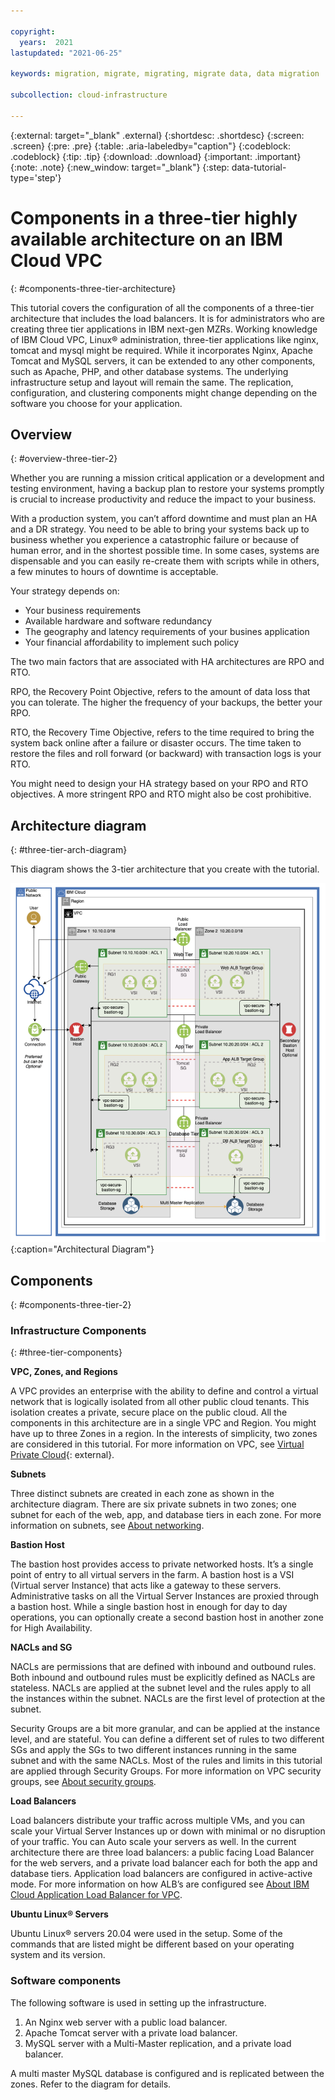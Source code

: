 ```yaml
---

copyright:
  years:  2021
lastupdated: "2021-06-25"

keywords: migration, migrate, migrating, migrate data, data migration

subcollection: cloud-infrastructure

---
```


{:external: target="_blank" .external}
{:shortdesc: .shortdesc}
{:screen: .screen}
{:pre: .pre}
{:table: .aria-labeledby="caption"}
{:codeblock: .codeblock}
{:tip: .tip}
{:download: .download}
{:important: .important}
{:note: .note}
{:new_window: target="_blank"}
{:step: data-tutorial-type='step'}


# Components in a three-tier highly available architecture on an IBM Cloud VPC
{: #components-three-tier-architecture}

This tutorial covers the configuration of all the components of a three-tier architecture that includes the load balancers. It is for administrators who are creating three tier applications in IBM next-gen MZRs. Working knowledge of IBM Cloud VPC, Linux&reg; administration, three-tier applications like nginx, tomcat and mysql might be required. While it incorporates Nginx, Apache Tomcat and MySQL servers, it can be extended to any other components, such as Apache, PHP, and other database systems. The underlying infrastructure setup and layout will remain the same. The replication, configuration, and clustering components might change depending on the software you choose for your application.

## Overview
{: #overview-three-tier-2}

Whether you are running a mission critical application or a development and testing environment, having a backup plan to restore your systems promptly is crucial to increase productivity and reduce the impact to your business.

With a production system, you can’t afford downtime and must plan an HA and a DR strategy. You need to be able to bring your systems back up to business whether you experience a catastrophic failure or because of human error, and in the shortest possible time. In some cases, systems are dispensable and you can easily re-create them with scripts while in others, a few minutes to hours of downtime is acceptable.

Your strategy depends on:

*   Your business requirements
*   Available hardware and software redundancy
*   The geography and latency requirements of your busines application
*   Your financial affordability to implement such policy

The two main factors that are associated with HA architectures are RPO and RTO.

RPO, the Recovery Point Objective, refers to the amount of data loss that you can tolerate. The higher the frequency of your backups, the better your RPO.

RTO, the Recovery Time Objective, refers to the time required to bring the system back online after a failure or disaster occurs. The time taken to restore the files and roll forward (or backward) with transaction logs is your RTO.

You might need to design your HA strategy based on your RPO and RTO objectives. A more stringent RPO and RTO might also be cost prohibitive.

## Architecture diagram
{: #three-tier-arch-diagram}

This diagram shows the 3-tier architecture that you create with the tutorial. 

![Two different types of bare metal deployment.](images/3_tier_tut.png){:caption="Architectural Diagram"}

## Components
{: #components-three-tier-2}

### Infrastructure Components
{: #three-tier-components}

**VPC, Zones, and Regions**

A VPC provides an enterprise with the ability to define and control a virtual network that is logically isolated from all other public cloud tenants. This isolation creates a private, secure place on the public cloud. All the components in this architecture are in a single VPC and Region. You might have up to three Zones in a region. In the interests of simplicity, two zones are considered in this tutorial. For more information on VPC, see [Virtual Private Cloud](https://www.ibm.com/cloud/learn/vpc){: external}.

**Subnets**

Three distinct subnets are created in each zone as shown in the architecture diagram. There are six private subnets in two zones; one subnet for each of the web, app, and database tiers in each zone.
For more information on subnets, see [About networking](https://cloud.ibm.com/docs/vpc?topic=vpc-about-networking-for-vpc).

**Bastion Host**

The bastion host provides access to private networked hosts. It’s a single point of entry to all virtual servers in the farm. A bastion host is a VSI (Virtual server Instance) that acts like a gateway to these servers. Administrative tasks on all the Virtual Server Instances are proxied through a bastion host. While a single bastion host in enough for day to day operations, you can optionally create a second bastion host in another zone for High Availability.

**NACLs and SG**

NACLs are permissions that are defined with inbound and outbound rules. Both inbound and outbound rules must be explicitly defined as NACLs are stateless. NACLs are applied at the subnet level and the rules apply to all the instances within the subnet. NACLs are the first level of protection at the subnet.

Security Groups are a bit more granular, and can be applied at the instance level, and are stateful. You can define a different set of rules to two different SGs and apply the SGs to two different instances running in the same subnet and with the same NACLs. Most of the rules and limits in this tutorial are applied through Security Groups.
For more information on VPC security groups, see [About security groups](https://cloud.ibm.com/docs/vpc?topic=vpc-using-security-groups).

**Load Balancers**

Load balancers distribute your traffic across multiple VMs, and you can scale your Virtual Server Instances up or down with minimal or no disruption of your traffic. You can Auto scale your servers as well. In the current architecture there are three load balancers: a public facing Load Balancer for the web servers, and a private load balancer each for both the app and database tiers. Application load balancers are configured in active-active mode. 
For more information on how ALB’s are configured see [About IBM Cloud Application Load Balancer for VPC](https://cloud.ibm.com/docs/vpc?topic=vpc-load-balancers).

**Ubuntu Linux&reg; Servers**

Ubuntu Linux&reg; servers 20.04 were used in the setup. Some of the commands that are listed might be different based on your operating system and its version.

### Software components

The following software is used in setting up the infrastructure.

1.  An Nginx web server with a public load balancer.
2.  Apache Tomcat server with a private load balancer.
3.  MySQL server with a Multi-Master replication, and a private load balancer.

A multi master MySQL database is configured and is replicated between the zones. Refer to the diagram for details.
